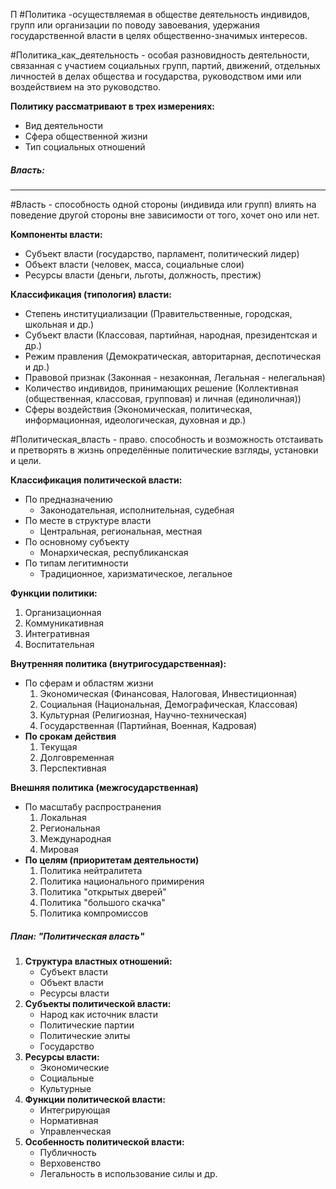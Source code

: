П
#Политика -осуществляемая в обществе деятельность индивидов, групп или организации по поводу завоевания, удержания государственной власти в целях общественно-значимых интересов.

#Политика_как_деятельность - особая разновидность деятельности, связанная с участием социальных групп, партий, движений, отдельных личностей в делах общества и государства, руководством ими или воздействием на это руководство.

**Политику рассматривают в трех измерениях:**
- Вид деятельности
- Сфера общественной жизни
- Тип социальных отношений

##### Власть:
---
#Власть - способность одной стороны (индивида или групп) влиять на поведение другой стороны вне зависимости от того, хочет оно или нет.

**Компоненты власти:**
- Субъект власти (государство, парламент, политический лидер)
- Объект власти (человек, масса, социальные слои)
- Ресурсы власти (деньги, льготы, должность, престиж)

**Классификация (типология) власти:**
- Степень институциализации (Правительственные, городская, школьная и др.)
- Субъект власти (Классовая, партийная, народная, президентская и др.)
- Режим правления (Демократическая, авторитарная, деспотическая и др.)
- Правовой признак (Законная - незаконная, Легальная - нелегальная)
- Количество индивидов, принимающих решение (Коллективная (общественная, классовая, групповая) и личная (единоличная))
- Сферы воздействия (Экономическая, политическая, информационная, идеологическая, духовная и др.)

#Политическая_власть - право. способность и возможность отстаивать и претворять в жизнь определённые политические взгляды, установки и цели.

**Классификация политической власти:**
- По предназначению
	-  Законодательная, исполнительная, судебная
- По месте в структуре власти
	- Центральная, региональная, местная
- По основному субъекту
	- Монархическая, республиканская
- По типам легитимности
	- Традиционное, харизматическое, легальное

**Функции политики:**
1. Организационная
2. Коммуникативная
3. Интегративная
4. Воспитательная

**Внутренняя политика (внутригосударственная):**
- По сферам и областям жизни
	1. Экономическая (Финансовая, Налоговая, Инвестиционная)
	2. Социальная (Национальная, Демографическая, Классовая)
	3. Культурная (Религиозная, Научно-техническая)
	4. Государственная (Партийная, Военная, Кадровая)
- **По срокам действия**
	1. Текущая
	2. Долговременная
	3. Перспективная

**Внешняя политика (межгосударственная)**
- По масштабу распространения
	1. Локальная
	2. Региональная
	3. Международная
	4. Мировая
- **По целям (приоритетам деятельности)**
	1. Политика нейтралитета
	2. Политика национального примирения
	3. Политика "открытых дверей"
	4. Политика "большого скачка"
	5. Политика компромиссов

##### План: "Политическая власть"
1. **Структура властных отношений:**
	 - Субъект власти
	 - Объект власти
	 - Ресурсы власти
2. **Субъекты политической власти:**
	 - Народ как источник власти
	 - Политические партии
	 - Политические элиты
	 - Государство
3. **Ресурсы власти:**
	 - Экономические
	 - Социальные
	 - Культурные
4. **Функции политической власти:**
     - Интегрирующая
     - Нормативная
     - Управленческая
5. **Особенность политической власти:**
     - Публичность
     - Верховенство
     - Легальность в использование силы и др.